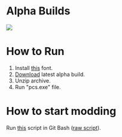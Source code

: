# Alpha Builds
[<img src="https://ci.appveyor.com/api/projects/status/github/mrAppleXZ/pcs">](https://ci.appveyor.com/project/mrAppleXZ/pcs)
# How to Run
1. Install [this](http://files.pearx.ru/open/mirror/YanoneKaffeesatz-Regular.ttf) font.
2. [Download](https://ci.appveyor.com/project/mrAppleXZ/pcs/build/artifacts) latest alpha build.
3. Unzip archive.
4. Run "pcs.exe" file.
# How to start modding
Run [this](https://gist.github.com/mrAppleXZ/75fb8fd0810a6ab4b9b53d4c5235db8b) script in Git Bash ([raw script](https://gist.githubusercontent.com/mrAppleXZ/75fb8fd0810a6ab4b9b53d4c5235db8b/raw/33242595c1c3870a8f2e5b3220d0701b93a21659/setup.sh)).